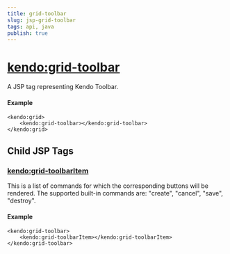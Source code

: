 ```yaml
---
title: grid-toolbar
slug: jsp-grid-toolbar
tags: api, java
publish: true
---
```


# <kendo:grid-toolbar>
A JSP tag representing Kendo Toolbar.

#### Example
    <kendo:grid>
        <kendo:grid-toolbar></kendo:grid-toolbar>
    </kendo:grid>


## Child JSP Tags

### [<kendo:grid-toolbarItem>](/api/wrappers/jsp/grid/toolbaritem)

This is a list of commands for which the corresponding buttons will be rendered.
The supported built-in commands are: "create", "cancel", "save", "destroy".

#### Example

    <kendo:grid-toolbar>
        <kendo:grid-toolbarItem></kendo:grid-toolbarItem>
    </kendo:grid-toolbar>
 

